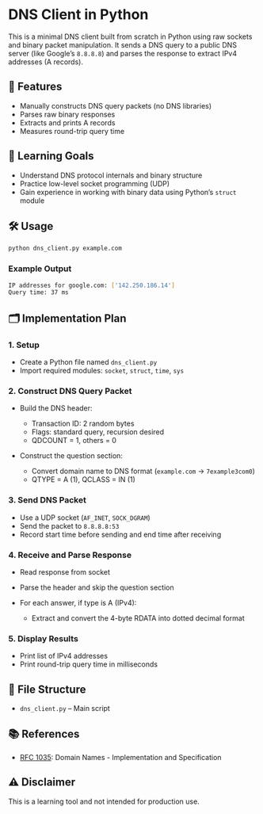 # DNS Client in Python

This is a minimal DNS client built from scratch in Python using raw sockets and binary packet manipulation. It sends a DNS query to a public DNS server (like Google’s `8.8.8.8`) and parses the response to extract IPv4 addresses (A records).

## 🚀 Features

* Manually constructs DNS query packets (no DNS libraries)
* Parses raw binary responses
* Extracts and prints A records
* Measures round-trip query time

## 🧠 Learning Goals

* Understand DNS protocol internals and binary structure
* Practice low-level socket programming (UDP)
* Gain experience in working with binary data using Python’s `struct` module

## 🛠 Usage

```bash
python dns_client.py example.com
```

### Example Output

```bash
IP addresses for google.com: ['142.250.186.14']
Query time: 37 ms
```

## 🗂 Implementation Plan

### 1. Setup

* Create a Python file named `dns_client.py`
* Import required modules: `socket`, `struct`, `time`, `sys`

### 2. Construct DNS Query Packet

* Build the DNS header:

  * Transaction ID: 2 random bytes
  * Flags: standard query, recursion desired
  * QDCOUNT = 1, others = 0
* Construct the question section:

  * Convert domain name to DNS format (`example.com` → `7example3com0`)
  * QTYPE = A (1), QCLASS = IN (1)

### 3. Send DNS Packet

* Use a UDP socket (`AF_INET`, `SOCK_DGRAM`)
* Send the packet to `8.8.8.8:53`
* Record start time before sending and end time after receiving

### 4. Receive and Parse Response

* Read response from socket
* Parse the header and skip the question section
* For each answer, if type is A (IPv4):

  * Extract and convert the 4-byte RDATA into dotted decimal format

### 5. Display Results

* Print list of IPv4 addresses
* Print round-trip query time in milliseconds

## 📁 File Structure

* `dns_client.py` – Main script

## 📚 References

* [RFC 1035](https://datatracker.ietf.org/doc/html/rfc1035): Domain Names - Implementation and Specification

## ⚠️ Disclaimer

This is a learning tool and not intended for production use.
